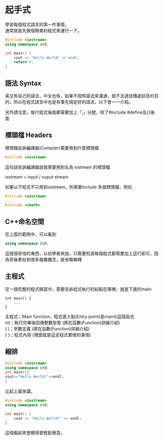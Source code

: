 # 起手式

學習每個程式語言的第一件事情，  
通常就是先做個簡單的程式來運行一下。

```cpp
#include <iostream>
using namespace std;

int main() {
    cout << "Hello World! << endl;
    return 0;
}
```

## 語法 Syntax

英文有自己的語法，中文也有，如果不按照語法來溝通，就不法達成傳遞訊息的目的，所以在程式語言中也是有事先規定好的語法，以下會一一介紹。

另外請注意，每行程式後面都需要加上「;」分號，除了\#include \#define及{}後面

## 標頭檔 Headers

標頭檔告訴編譯器\(Compiler\)需要用到什麼標頭檔

```cpp
#include <iostream>
```

這句話告訴編譯器說我需要用到名為 iostream 的標頭檔

iostream = input / ouput stream

如果以下程式不只用到iostream，則需要include 多個標頭檔，例如

```cpp
#include <iostream>
...
#include <cmath>
```

## C++命名空間

在上面的範例中，可以看到

```cpp
using namespace std;
```

這個很奇怪的東西，以初學者來說，只需要知道每個程式都需要加上這行即可，因為背後牽扯到很多複雜概念，故省略解釋

## 主程式

在一個完整的程式碼當中，需要告訴程式執行的起點在哪裡，就是下面的main:

```text
int main() {
    ...
}
```

主程式；Main function，程式進入點\(Entry point\)是main\(\)這個函式  
int；執行完畢後回傳整數型態 \(將在函數\(Function\)詳細介紹\)  
\( \)；參數定義 \(將在函數\(Function\)詳細介紹\)  
{ }；程式內容 \(裡面就是這支程式要做的事情\)

## 縮排

```cpp
#include <iostream>
using namespace std;
int main(){
cout<<"Hello World!"<<endl;
}
```

比起上面來講，

```cpp
#include <iostream>
using namespace std;

int main() {
    cout << "Hello World!" << endl;
}
```

這個看起來會顯得更輕鬆愜意。

